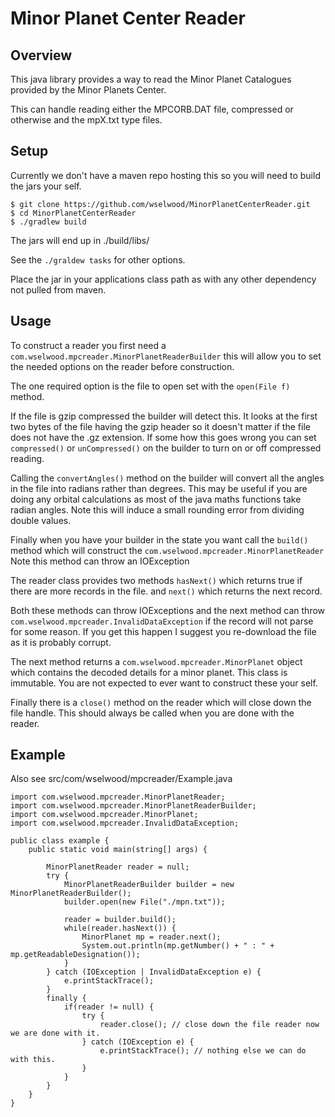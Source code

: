 # Minor Planet Center Reader #

## Overview ##
This java library provides a way to read the Minor Planet Catalogues provided by the Minor Planets Center.

This can handle reading either the MPCORB.DAT file, compressed or otherwise and the mpX.txt type files.

## Setup ##

Currently we don't have a maven repo hosting this so you will need to build the jars your self.
```
$ git clone https://github.com/wselwood/MinorPlanetCenterReader.git
$ cd MinorPlanetCenterReader
$ ./gradlew build
```

The jars will end up in ./build/libs/

See the ```./graldew tasks``` for other options.
 
Place the jar in your applications class path as with any other dependency not pulled from maven.

## Usage ##

To construct a reader you first need a ```com.wselwood.mpcreader.MinorPlanetReaderBuilder``` this will allow you to set the needed options on the reader before construction.

The one required option is the file to open set with the ```open(File f)``` method.

If the file is gzip compressed the builder will detect this. It looks at the first two bytes of the file having the gzip header so it doesn't matter if the file does not have the .gz extension. If some how this goes wrong you can set ```compressed()``` or ```unCompressed()``` on the builder to turn on or off compressed reading.

Calling the ```convertAngles()``` method on the builder will convert all the angles in the file into radians rather than degrees. This may be useful if you are doing any orbital calculations as most of the java maths functions take radian angles. Note this will induce a small rounding error from dividing double values.

Finally when you have your builder in the state you want call the ```build()``` method which will construct the ```com.wselwood.mpcreader.MinorPlanetReader``` Note this method can throw an IOException

The reader class provides two methods ```hasNext()``` which returns true if there are more records in the file. and ```next()``` which returns the next record.

Both these methods can throw IOExceptions and the next method can throw ```com.wselwood.mpcreader.InvalidDataException``` if the record will not parse for some reason. If you get this happen I suggest you re-download the file as it is probably corrupt.

The next method returns a ```com.wselwood.mpcreader.MinorPlanet``` object which contains the decoded details for a minor planet. This class is immutable. You are not expected to ever want to construct these your self.

Finally there is a ```close()``` method on the reader which will close down the file handle. This should always be called when you are done with the reader.

## Example ##

Also see src/com/wselwood/mpcreader/Example.java


```
import com.wselwood.mpcreader.MinorPlanetReader;
import com.wselwood.mpcreader.MinorPlanetReaderBuilder;
import com.wselwood.mpcreader.MinorPlanet;
import com.wselwood.mpcreader.InvalidDataException;

public class example {
    public static void main(string[] args) {

        MinorPlanetReader reader = null;
        try {
            MinorPlanetReaderBuilder builder = new MinorPlanetReaderBuilder();
            builder.open(new File("./mpn.txt"));

            reader = builder.build();
            while(reader.hasNext()) {
                MinorPlanet mp = reader.next();
                System.out.println(mp.getNumber() + " : " + mp.getReadableDesignation());
            }
        } catch (IOException | InvalidDataException e) {
            e.printStackTrace();
        }
        finally {
            if(reader != null) {
                try {
                    reader.close(); // close down the file reader now we are done with it.
                } catch (IOException e) {
                    e.printStackTrace(); // nothing else we can do with this.
                }
            }
        }
    }
}
```
